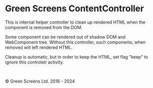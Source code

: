 
# Green Screens ContentController

This is internal helper controller to clean up rendered HTML when the component is removed from the DOM.

Some component can be rendered out of shadow DOM and WebComponent tree. 
Without this controller, such components, when removed will left rendered HTML.

Cleanup is automatic, but in order to keep the HTML, set flag "keep" to ignore this controlelr activity.

<br>

&copy; Green Screens Ltd. 2016 - 2024
